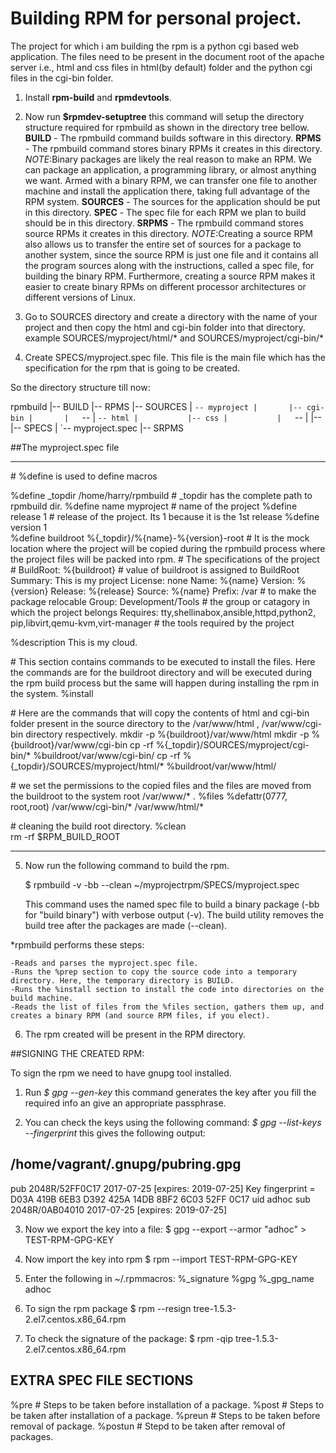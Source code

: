 # Building RPM for personal project.
The project for which i am building the rpm is a python cgi based web application. The files need to be present in the document root of the apache server i.e., html and css files in html(by default) folder and the python cgi files in the cgi-bin folder.

1. Install **rpm-build** and **rpmdevtools**.
2. Now run 
   **$rpmdev-setuptree** 
   this command will setup the directory structure required for rpmbuild as shown in the directory tree    bellow.
    **BUILD** - The rpmbuild command builds software in this directory.
    **RPMS** - The rpmbuild command stores binary RPMs it creates in this directory.
       *NOTE*:Binary packages are likely the real reason to make an RPM. We can package an application, a programming library, or almost anything we want. Armed with a binary RPM, we can transfer one file to another machine and install the application there, taking full advantage of the RPM system.
    **SOURCES** - The sources for the application should be put in this directory.
    **SPEC** - The spec file for each RPM we plan to build should be in this directory.
    **SRPMS** - The rpmbuild command stores source RPMs it creates in this directory.
       *NOTE*:Creating a source RPM also allows us to transfer the entire set of sources for a package to another system, since the source RPM is just one file and it contains all the program sources along with the instructions, called a spec file, for building the binary RPM. Furthermore, creating a source RPM makes it easier to create binary RPMs on different processor architectures or different versions of Linux.

3. Go to SOURCES directory and create a directory with the name of your project and then copy the html and cgi-bin folder into that directory. example SOURCES/myproject/html/* and SOURCES/myproject/cgi-bin/*
4. Create SPECS/myproject.spec file. This file is the main file which has the specification for the rpm that is going to be created.

So the directory structure till now:

rpmbuild
|-- BUILD
|-- RPMS
|-- SOURCES
|   `-- myproject
|       |-- cgi-bin
|       |   `-- <all cgi files>
|       `-- html
|           |-- css
|           |   `-- <csss files>
|           |-- <all html files>
|-- SPECS
|   `-- myproject.spec
|-- SRPMS


##The myproject.spec file
*************************************************************************************************
\# %define is used to define macros

%define \_topdir     /home/harry/rpmbuild      \# \_topdir has the complete path to rpmbuild dir.
%define name        myproject                 \# name of the project
%define release     1                         \# release of the project. Its 1 because it is the 1st release
%define version     1                           
%define buildroot   %{\_topdir}/%{name}-%{version}-root  \# It is the mock location where the project will be copied during the rpmbuild process where the project files will be packed into rpm.
\# The specifications of the project
\#
BuildRoot:      %{buildroot}                      \# value of buildroot is assigned to BuildRoot
Summary:        This is my project
License:        none
Name:           %{name}
Version:        %{version}
Release:        %{release}
Source:         %{name}
Prefix:         /var                             \# to make the package relocable
Group:          Development/Tools                \# the group or catagory in which the project belongs
Requires:       tty,shellinabox,ansible,httpd,python2,
                pip,libvirt,qemu-kvm,virt-manager            \# the tools required by the project


%description
This is my cloud.

\# This section contains commands to be executed to install the files. Here the commands are for the buildroot directory and will be executed during the rpm build process but the same will happen during installing the rpm in the system.
%install

\# Here are the commands that will copy the contents of html and cgi-bin folder present in the source directory to the /var/www/html , /var/www/cgi-bin directory respectively.
mkdir -p %{buildroot}/var/www/html
mkdir -p %{buildroot}/var/www/cgi-bin
cp -rf  %{\_topdir}/SOURCES/myproject/cgi-bin/\* %buildroot/var/www/cgi-bin/
cp -rf  %{\_topdir}/SOURCES/myproject/html/\* %buildroot/var/www/html/

\# we set the permissions to the copied files and the files are moved from the buildroot to the system root /var/www/\* .
%files
%defattr(0777, root,root)
/var/www/cgi-bin/\*
/var/www/html/\*

\# cleaning the build root directory.
%clean            
rm -rf $RPM\_BUILD\_ROOT


*****************************************************************************************************

5. Now run the following command to build the rpm.
 
     $ rpmbuild -v -bb --clean ~/myprojectrpm/SPECS/myproject.spec  

   This command uses the named spec file to build a binary package (-bb for "build binary") with verbose output (-v). 
   The build utility removes the build tree after the packages are made (--clean). 

  \*rpmbuild performs these steps:

    -Reads and parses the myproject.spec file.
    -Runs the %prep section to copy the source code into a temporary directory. Here, the temporary directory is BUILD.
    -Runs the %install section to install the code into directories on the build machine.
    -Reads the list of files from the %files section, gathers them up, and creates a binary RPM (and source RPM files, if you elect). 

6. The rpm created will be present in the RPM directory.



##SIGNING THE CREATED RPM:

To sign the rpm we need to have gnupg tool installed.

1. Run
   *$ gpg  --gen-key*
   this command generates the key after you fill the required info an give an appropriate passphrase.

2. You can check the keys using the following command:
   *$ gpg --list-keys --fingerprint*
   this gives the following output:

 /home/vagrant/.gnupg/pubring.gpg
 --------------------------------
 pub   2048R/52FF0C17 2017-07-25 [expires: 2019-07-25]
       Key fingerprint = D03A 419B 6EB3 D392 425A  14DB 8BF2 6C03 52FF 0C17
 uid                  adhoc
 sub   2048R/0AB04010 2017-07-25 [expires: 2019-07-25]

3. Now we export the key into a file:
   $ gpg --export --armor "adhoc" \> TEST-RPM-GPG-KEY

4. Now import the key into rpm 
   $ rpm --import TEST-RPM-GPG-KEY

5. Enter the following in ~/.rpmmacros:
   %\_signature         %gpg
   %\_gpg\_name          adhoc

6. To sign the rpm package 
   $ rpm --resign tree-1.5.3-2.el7.centos.x86_64.rpm

7. To check the signature of the package:
   $ rpm -qip tree-1.5.3-2.el7.centos.x86_64.rpm


## EXTRA SPEC FILE SECTIONS 

%pre        \# Steps to be taken before installation of a package.
%post       \# Steps to be taken after installation of a package.
%preun      \# Steps to be taken before removal of package.
%postun     \# Stepd to be taken after removal of packages.
 


